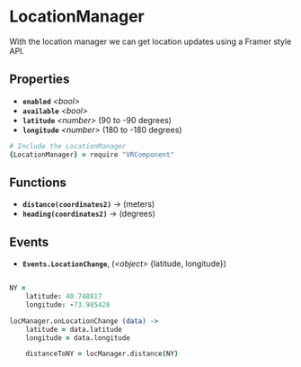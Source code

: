 # LocationManager

With the location manager we can get location updates using a Framer style API.

## Properties

- **`enabled`** *\<bool>*
- **`available`** *\<bool>*
- **`latitude`** *\<number>* (90 to -90 degrees)
- **`longitude`** *\<number>* (180 to -180 degrees)

```coffee
# Include the LocationManager
{LocationManager} = require "VRComponent"
```

## Functions

- **`distance(coordinates2)`** -> <number> (meters)
- **`heading(coordinates2)`** -> <number> (degrees)

## Events

- **`Events.LocationChange`**, (*\<object>* {latitude, longitude})

```coffee

NY =
	latitude: 40.748817
	longitude: -73.985428

locManager.onLocationChange (data) ->
	latitude = data.latitude
	longitude = data.longitude

	distanceToNY = locManager.distance(NY)
```
